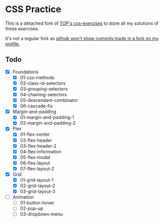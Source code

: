 # CSS Practice
This is a detached fork of [TOP's css-exercises](https://github.com/TheOdinProject/css-exercises) to store all my solutions of these exercises.

It's not a regular fork as [github won't show commits made in a fork on my profile.](https://docs.github.com/en/account-and-profile/setting-up-and-managing-your-github-profile/managing-contribution-settings-on-your-profile/why-are-my-contributions-not-showing-up-on-my-profile#commit-was-made-in-a-fork)

## Todo
- [x] Foundations
    - [x] 01-css-methods
    - [x] 02-class-id-selectors
    - [x] 03-grouping-selectors
    - [x] 04-chaining-selectors
    - [x] 05-descendant-combinator
    - [x] 06-cascade-fix
- [x] Margin-and-padding
    - [x] 01-margin-and-padding-1
    - [x] 02-margin-and-padding-2
- [x] Flex
    - [x] 01-flex-center
    - [x] 02-flex-header
    - [x] 03-flex-header-2
    - [x] 04-flex-information
    - [x] 05-flex-modal
    - [x] 06-flex-layout
    - [x] 07-flex-layout-2
- [x] Grid
    - [x] 01-grid-layout-1
    - [x] 02-grid-layout-2
    - [x] 03-grid-layout-3
- [ ] Animation
    - [ ] 01-button-hover
    - [ ] 02-pop-up
    - [ ] 03-dropdown-menu
